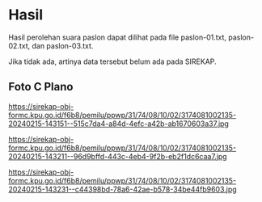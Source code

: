 # Hasil

Hasil perolehan suara paslon dapat dilihat pada file paslon-01.txt, paslon-02.txt, dan paslon-03.txt.

Jika tidak ada, artinya data tersebut belum ada pada SIREKAP.

## Foto C Plano

https://sirekap-obj-formc.kpu.go.id/f6b8/pemilu/ppwp/31/74/08/10/02/3174081002135-20240215-143151--515c7da4-a84d-4efc-a42b-ab1670603a37.jpg

https://sirekap-obj-formc.kpu.go.id/f6b8/pemilu/ppwp/31/74/08/10/02/3174081002135-20240215-143211--96d9bffd-443c-4eb4-9f2b-eb2f1dc6caa7.jpg

https://sirekap-obj-formc.kpu.go.id/f6b8/pemilu/ppwp/31/74/08/10/02/3174081002135-20240215-143231--c44398bd-78a6-42ae-b578-34be44fb9603.jpg
